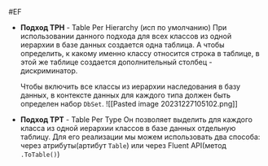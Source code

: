 #EF 

- __Подход TPH__ - Table Per Hierarchy (исп по умолчанию)
	При использовании данного подхода для всех классов из одной иерархии в базе данных создается одна таблица. А чтобы определить, к какому именно классу относится строка в таблице, в этой же таблице создается дополнительный столбец - дискриминатор. 
	
	Чтобы включить все классы из иерархии наследования в базу данных, в контексте данных для каждого типа должен быть определен набор `DbSet`.
	![[Pasted image 20231227105102.png]]
- __Подход TPT__ - Table Per Type
	Он позволяет выделить для каждого класса из одной иерархии классов в базе данных отдельную таблицу. Для его реализации мы можем использовать два способа: через атрибуты(артибут `Table`) или через Fluent API(метод `.ToTable()`)